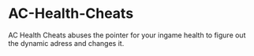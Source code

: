 # AC-Health-Cheats
AC Health Cheats abuses the pointer for your ingame health to figure out the dynamic adress and changes it.
